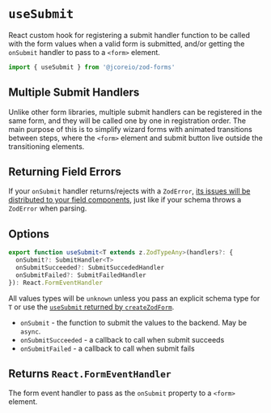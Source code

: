 # `useSubmit`

React custom hook for registering a submit handler function to be called with the form values
when a valid form is submitted, and/or getting the `onSubmit` handler to pass to a `<form>` element.

```ts
import { useSubmit } from '@jcoreio/zod-forms'
```

## Multiple Submit Handlers

Unlike other form libraries, multiple submit handlers can be registered in the same form, and they will be called one by one in registration order. The main purpose of this is to simplify wizard forms with animated transitions between steps, where the `<form>` element and submit button live outside the transitioning elements.

## Returning Field Errors

If your `onSubmit` handler returns/rejects with a `ZodError`, [its issues will be distributed to your field components](../howto/show-submit-errors.md),
just like if your schema throws a `ZodError` when parsing.

## Options

```ts
export function useSubmit<T extends z.ZodTypeAny>(handlers?: {
  onSubmit?: SubmitHandler<T>
  onSubmitSucceeded?: SubmitSuccededHandler
  onSubmitFailed?: SubmitFailedHandler
}): React.FormEventHandler
```

All values types will be `unknown` unless you pass an explicit schema type for `T` or use the [`useSubmit` returned by `createZodForm`](createZodForm.md#returns-zodformt).

- `onSubmit` - the function to submit the values to the backend. May be `async`.
- `onSubmitSucceeded` - a callback to call when submit succeeds
- `onSubmitFailed` - a callback to call when submit fails

## Returns `React.FormEventHandler`

The form event handler to pass as the `onSubmit` property to a `<form>` element.
